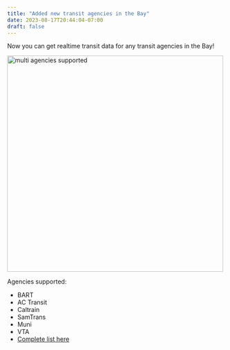 ```yaml
---
title: "Added new transit agencies in the Bay"
date: 2023-08-17T20:44:04-07:00
draft: false
---
```


Now you can get realtime transit data for any transit agencies in the Bay! 

<img src="/multi-agency-support.png" alt="multi agencies supported" height="500"/>

Agencies supported:

- BART
- AC Transit
- Caltrain
- SamTrans
- Muni
- VTA
- [Complete list here](https://511.org/transit/agencies)
